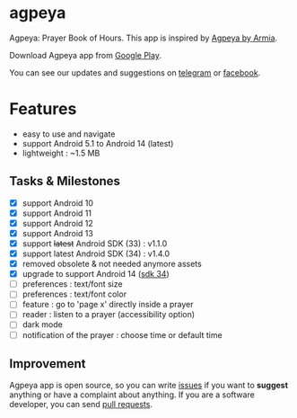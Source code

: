 # agpeya
 Agpeya: Prayer Book of Hours. This app is inspired by [Agpeya by Armia](https://play.google.com/store/apps/details?id=com.coptsonline.agpeya).

 Download Agpeya app from [Google Play](https://play.google.com/store/apps/details?id=com.softwarepharaoh.agpeya).

 You can see our updates and suggestions on [telegram](https://t.me/abanoubchan) or [facebook](https://facebook.com/AbanoubHannaDotCom).

 # Features
 - easy to use and navigate
 - support Android 5.1 to Android 14 (latest)
 - lightweight : ~1.5 MB

## Tasks & Milestones
- [x] support Android 10
- [x] support Android 11
- [x] support Android 12
- [x] support Android 13
- [x] support ~~latest~~ Android SDK (33) : v1.1.0
- [x] support latest Android SDK (34) : v1.4.0
- [x] removed obsolete & not needed anymore assets
- [x] upgrade to support Android 14 ([sdk 34](https://github.com/abanoubha/agpeya/commit/757da425d72f880a458be715a76909156fe3807e))
- [ ] preferences : text/font size
- [ ] preferences : text/font color
- [ ] feature : go to 'page x' directly inside a prayer
- [ ] reader : listen to a prayer (accessibility option)
- [ ] dark mode
- [ ] notification of the prayer : choose time or default time

## Improvement

Agpeya app is open source, so you can write [issues](https://github.com/abanoubha/agpeya/issues) if you want to __suggest__ anything or have a complaint about anything. If you are a software developer, you can send [pull requests](https://github.com/abanoubha/agpeya/pulls).
